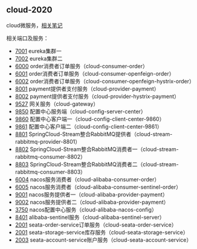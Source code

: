 ## cloud-2020
cloud微服务，[相关笔记](https://github.com/chenjun1127/cloud-2020/blob/master/notes.md)

相关端口及服务：
* [7001](http://localhost:7001/) eureka集群一
* [7002](http://localhost:7002/) eureka集群二
* [6000](http://localhost:6000/) order消费者订单服务（cloud-consumer-order）
* [6001](http://localhost:6001/) order消费者订单服务（cloud-consumer-openfeign-order）
* [6002](http://localhost:6002/) order消费者订单服务（cloud-consumer-openfeign-hystrix-order）
* [8001](http://localhost:8001/) payment提供者支付服务（cloud-provider-payment）
* [8002](http://localhost:8002/) payment提供者支付服务（cloud-provider-hystrix-payment）
* [9527](http://localhost:9527/) 网关服务（cloud-gateway）
* [9850](http://localhost:9850/) 配置中心服务端（cloud-config-server-center）
* [9860](http://localhost:9860/) 配置中心客户端一（cloud-config-client-center-9860）
* [9861](http://localhost:9861/) 配置中心客户端二（cloud-config-client-center-9861）
* [8801](http://localhost:8801/) SpringCloud-Stream整合RabbitMQ提供者（cloud-stream-rabbitmq-provider-8801）
* [8802](http://localhost:8802/) SpringCloud-Stream整合RabbitMQ消费者一（cloud-stream-rabbitmq-consumer-8802）
* [8803](http://localhost:8803/) SpringCloud-Stream整合RabbitMQ消费者二（cloud-stream-rabbitmq-consumer-8803）
* [6004](http://localhost:6004/) nacos服务消费者（cloud-alibaba-consumer-order）
* [6005](http://localhost:6005/) nacos服务消费者（cloud-alibaba-consumer-sentinel-order）
* [9001](http://localhost:9001/) nacos服务提供者一（cloud-alibaba-provider-payment）
* [9002](http://localhost:9002/) nacos服务提供者二（cloud-alibaba-provider-payment）
* [3750](http://localhost:3750/) nacos配置中心服务（cloud-alibaba-nacos-config）
* [8401](http://localhost:8401/) alibaba-sentinel服务（cloud-alibaba-sentinel-server）
* [2001](http://localhost:2001/) seata-order-service订单服务（cloud-seata-order-service）
* [2001](http://localhost:2002/) seata-storage-service库存服务（cloud-seata-storage-service）
* [2003](http://localhost:2003/) seata-account-service账户服务（cloud-seata-account-service）
